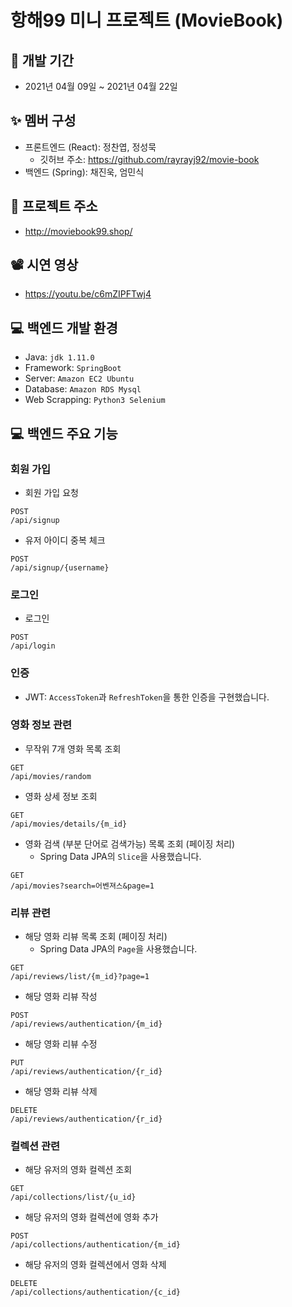 # 항해99 미니 프로젝트 (MovieBook)

## 📆 개발 기간
- 2021년 04월 09일 ~ 2021년 04월 22일

## ✨ 멤버 구성
- 프론트엔드 (React): 정찬엽, 정성묵
  - 깃허브 주소: https://github.com/rayrayj92/movie-book
- 백엔드 (Spring): 채진욱, 엄민식

## 📌 프로젝트 주소
- http://moviebook99.shop/

## 📽 시연 영상
- https://youtu.be/c6mZIPFTwj4

## 💻 백엔드 개발 환경
- Java: `jdk 1.11.0`
- Framework: `SpringBoot`
- Server: `Amazon EC2 Ubuntu`
- Database: `Amazon RDS Mysql`
- Web Scrapping: `Python3 Selenium`

## 💻 백엔드 주요 기능

### 회원 가입
- 회원 가입 요청
```
POST
/api/signup
```
- 유저 아이디 중복 체크
```
POST
/api/signup/{username}
```

### 로그인
- 로그인
```
POST
/api/login
```

### 인증
- JWT: `AccessToken`과 `RefreshToken`을 통한 인증을 구현했습니다.

### 영화 정보 관련
- 무작위 7개 영화 목록 조회
```
GET
/api/movies/random
```
- 영화 상세 정보 조회
```
GET
/api/movies/details/{m_id}
```
- 영화 검색 (부분 단어로 검색가능) 목록 조회 (페이징 처리)
	- Spring Data JPA의 `Slice`을 사용했습니다.
```
GET
/api/movies?search=어벤져스&page=1
```

### 리뷰 관련
- 해당 영화 리뷰 목록 조회 (페이징 처리)
	- Spring Data JPA의 `Page`을 사용했습니다.
```
GET
/api/reviews/list/{m_id}?page=1
```
- 해당 영화 리뷰 작성
```
POST
/api/reviews/authentication/{m_id}
```
- 해당 영화 리뷰 수정
```
PUT
/api/reviews/authentication/{r_id}
```
- 해당 영화 리뷰 삭제
```
DELETE
/api/reviews/authentication/{r_id}
```

### 컬렉션 관련
- 해당 유저의 영화 컬렉션 조회
```
GET
/api/collections/list/{u_id}
```
- 해당 유저의 영화 컬렉션에 영화 추가
```
POST
/api/collections/authentication/{m_id}
```
- 해당 유저의 영화 컬렉션에서 영화 삭제
```
DELETE
/api/collections/authentication/{c_id}
```
